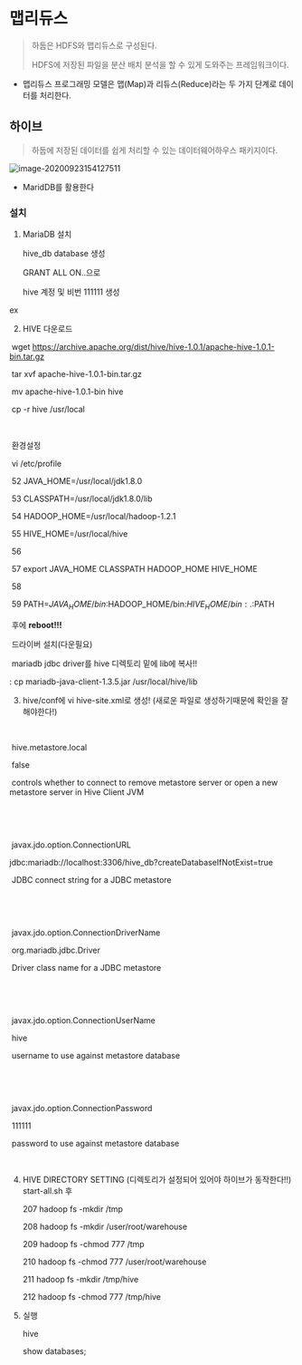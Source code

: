 # 맵리듀스

> 하둡은 HDFS와 맵리듀스로 구성된다.
>
> HDFS에 저장된 파일을 분산 배치 분석을 할 수 있게 도와주는 프레임워크이다.

- 맵리듀스 프로그래밍 모델은 맵(Map)과 리듀스(Reduce)라는 두 가지 단계로 데이터를 처리한다.



## 하이브

> 하둡에 저장된 데이터를 쉽게 처리할 수 있는 데이터웨어하우스 패키지이다.

![image-20200923154127511](C:%5CUsers%5CMaster%5CAppData%5CRoaming%5CTypora%5Ctypora-user-images%5Cimage-20200923154127511.png)

- MaridDB를 활용한다



### 설치

1. MariaDB 설치

   hive_db database 생성

   GRANT ALL ON..으로
   
   hive 계정 및 비번 111111 생성

ex

2. HIVE 다운로드 

​	wget https://archive.apache.org/dist/hive/hive-1.0.1/apache-hive-1.0.1-bin.tar.gz

​	tar xvf apache-hive-1.0.1-bin.tar.gz

​	mv apache-hive-1.0.1-bin hive

​	cp -r hive /usr/local

​	

​	환경설정

​	vi /etc/profile

​	52 JAVA_HOME=/usr/local/jdk1.8.0

​	53 CLASSPATH=/usr/local/jdk1.8.0/lib

​	54 HADOOP_HOME=/usr/local/hadoop-1.2.1

​	55 HIVE_HOME=/usr/local/hive

​	56 

​	57 export JAVA_HOME CLASSPATH HADOOP_HOME HIVE_HOME

​	58 

​	59 PATH=$JAVA_HOME/bin:$HADOOP_HOME/bin:$HIVE_HOME/bin:.:$PATH


​	후에 **reboot!!!**



​	드라이버 설치(다운필요)

​	mariadb jdbc driver를 hive 디렉토리 밑에 lib에 복사!!

: cp mariadb-java-client-1.3.5.jar /usr/local/hive/lib



3. hive/conf에  vi hive-site.xml로 생성! (새로운 파일로 생성하기때문에 확인을 잘해야한다!)

<?xml version="1.0"?>

<?xml-stylesheet type="text/xsl" href="configuration.xsl"?>

<configuration>

​    <property>

​        <name>hive.metastore.local</name>

​        <value>false</value>

​        <description>controls whether to connect to remove metastore server or open a new metastore server in Hive Client JVM</description>

​    </property>

​    <property>

​        <name>javax.jdo.option.ConnectionURL</name>

​        <value>jdbc:mariadb://localhost:3306/hive_db?createDatabaseIfNotExist=true</value>

​        <description>JDBC connect string for a JDBC metastore</description>

​    </property>

​    <property>

​        <name>javax.jdo.option.ConnectionDriverName</name>

​        <value>org.mariadb.jdbc.Driver</value>

​        <description>Driver class name for a JDBC metastore</description>

​    </property>

​    <property>

​        <name>javax.jdo.option.ConnectionUserName</name>

​        <value>hive</value>

​        <description>username to use against metastore database</description>

​    </property>

​    <property>

​        <name>javax.jdo.option.ConnectionPassword</name>

​        <value>111111</value>

​        <description>password to use against metastore database</description>

​    </property>

</configuration>



4. HIVE DIRECTORY SETTING (디렉토리가 설정되어 있어야 하이브가 동작한다!!)
   start-all.sh 후

   207 hadoop fs -mkdir /tmp

   208 hadoop fs -mkdir /user/root/warehouse

   209 hadoop fs -chmod 777 /tmp

   210 hadoop fs -chmod 777 /user/root/warehouse

   211 hadoop fs -mkdir /tmp/hive

   212 hadoop fs -chmod 777 /tmp/hive



5. 실행

   hive

   show databases;







